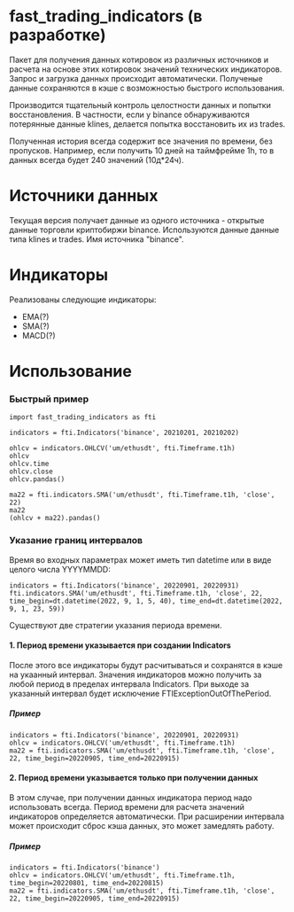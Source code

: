 # fast_trading_indicators (в разработке)
Пакет для получения данных котировок из различных источников и расчета на основе этих котировок значений технических индикаторов.
Запрос и загрузка данных происходит автоматически. Полученые данные сохраняются в кэше с возможностью быстрого использования.

Производится тщательный контроль целостности данных и попытки восстановления. В частности, если у binance обнаруживаются потерянные данные klines, делается попытка восстановить их из trades.

Полученная история всегда содержит все значения по времени, без пропусков. Например, если получить 10 дней на таймфрейме 1h, то в данных всегда будет 240 значений (10д*24ч).
# Источники данных
Текущая версия получает данные из одного источника - открытые данные торговли криптобиржи binance. Используются данные данные типа klines и trades. Имя источника "binance".
# Индикаторы
Реализованы следующие индикаторы:
- EMA(?)
- SMA(?)
- MACD(?)
# Использование

### Быстрый пример
```
import fast_trading_indicators as fti

indicators = fti.Indicators('binance', 20210201, 20210202)

ohlcv = indicators.OHLCV('um/ethusdt', fti.Timeframe.t1h)
ohlcv
ohlcv.time
ohlcv.close
ohlcv.pandas()

ma22 = fti.indicators.SMA('um/ethusdt', fti.Timeframe.t1h, 'close', 22)
ma22
(ohlcv + ma22).pandas()
```
### Указание границ интервалов
Время во входных параметрах может иметь тип datetime или в виде целого числа YYYYMMDD:
```
indicators = fti.Indicators('binance', 20220901, 20220931)
fti.indicators.SMA('um/ethusdt', fti.Timeframe.t1h, 'close', 22, time_begin=dt.datetime(2022, 9, 1, 5, 40), time_end=dt.datetime(2022, 9, 1, 23, 59))
```

Существуют две стратегии указания периода времени.
#### 1. Период времени указывается при создании Indicators
После этого все индикаторы будут расчитываться и сохранятся в кэше на укаанный интервал. Значения индикаторов можно получить за любой период в пределах интервала Indicators. При выходе за указанный интервал будет исключение FTIExceptionOutOfThePeriod.
##### Пример
```
indicators = fti.Indicators('binance', 20220901, 20220931)
ohlcv = indicators.OHLCV('um/ethusdt', fti.Timeframe.t1h)
ma22 = fti.indicators.SMA('um/ethusdt', fti.Timeframe.t1h, 'close', 22, time_begin=20220905, time_end=20220915)
```
#### 2. Период времени указывается только при получении данных
В этом случае, при получении данных индикатора период надо использовать всегда. Период времени для расчета значений индикаторов определяется автоматически. При расширении интервала может происходит сброс кэша данных, это может замедлять работу.
##### Пример
```
indicators = fti.Indicators('binance')
ohlcv = indicators.OHLCV('um/ethusdt', fti.Timeframe.t1h, time_begin=20220801, time_end=20220815)
ma22 = fti.indicators.SMA('um/ethusdt', fti.Timeframe.t1h, 'close', 22, time_begin=20220905, time_end=20220915)
```
###
